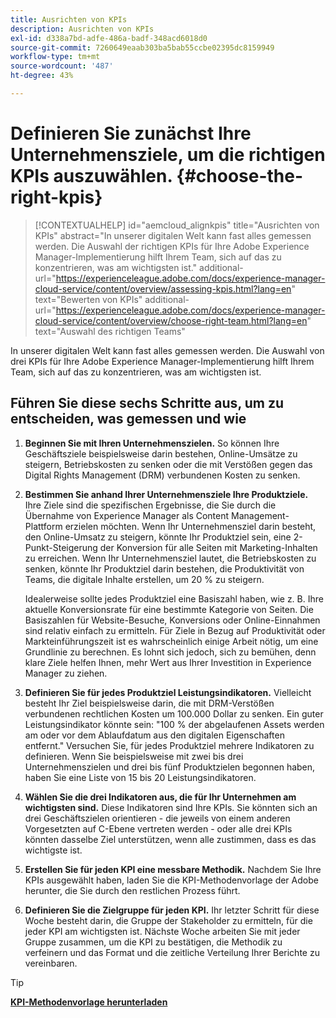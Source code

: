 ```yaml
---
title: Ausrichten von KPIs
description: Ausrichten von KPIs
exl-id: d338a7bd-adfe-486a-badf-348acd6018d0
source-git-commit: 7260649eaab303ba5bab55ccbe02395dc8159949
workflow-type: tm+mt
source-wordcount: '487'
ht-degree: 43%

---
```


# Definieren Sie zunächst Ihre Unternehmensziele, um die richtigen KPIs auszuwählen. {#choose-the-right-kpis}

>[!CONTEXTUALHELP]
>id="aemcloud_alignkpis"
>title="Ausrichten von KPIs"
>abstract="In unserer digitalen Welt kann fast alles gemessen werden. Die Auswahl der richtigen KPIs für Ihre Adobe Experience Manager-Implementierung hilft Ihrem Team, sich auf das zu konzentrieren, was am wichtigsten ist."
>additional-url="https://experienceleague.adobe.com/docs/experience-manager-cloud-service/content/overview/assessing-kpis.html?lang=en" text="Bewerten von KPIs"
>additional-url="https://experienceleague.adobe.com/docs/experience-manager-cloud-service/content/overview/choose-right-team.html?lang=en" text="Auswahl des richtigen Teams"

In unserer digitalen Welt kann fast alles gemessen werden. Die Auswahl von drei KPIs für Ihre Adobe Experience Manager-Implementierung hilft Ihrem Team, sich auf das zu konzentrieren, was am wichtigsten ist.


## **Führen Sie diese sechs Schritte aus, um zu entscheiden, was gemessen und wie**


1. **Beginnen Sie mit Ihren Unternehmenszielen.** So können Ihre Geschäftsziele beispielsweise darin bestehen, Online-Umsätze zu steigern, Betriebskosten zu senken oder die mit Verstößen gegen das Digital Rights Management (DRM) verbundenen Kosten zu senken.

1. **Bestimmen Sie anhand Ihrer Unternehmensziele Ihre Produktziele.** Ihre Ziele sind die spezifischen Ergebnisse, die Sie durch die Übernahme von Experience Manager als Content Management-Plattform erzielen möchten. Wenn Ihr Unternehmensziel darin besteht, den Online-Umsatz zu steigern, könnte Ihr Produktziel sein, eine 2-Punkt-Steigerung der Konversion für alle Seiten mit Marketing-Inhalten zu erreichen. Wenn Ihr Unternehmensziel lautet, die Betriebskosten zu senken, könnte Ihr Produktziel darin bestehen, die Produktivität von Teams, die digitale Inhalte erstellen, um 20 % zu steigern.

   Idealerweise sollte jedes Produktziel eine Basiszahl haben, wie z. B. Ihre aktuelle Konversionsrate für eine bestimmte Kategorie von Seiten. Die Basiszahlen für Website-Besuche, Konversions oder Online-Einnahmen sind relativ einfach zu ermitteln. Für Ziele in Bezug auf Produktivität oder Markteinführungszeit ist es wahrscheinlich einige Arbeit nötig, um eine Grundlinie zu berechnen. Es lohnt sich jedoch, sich zu bemühen, denn klare Ziele helfen Ihnen, mehr Wert aus Ihrer Investition in Experience Manager zu ziehen.

1. **Definieren Sie für jedes Produktziel Leistungsindikatoren.** Vielleicht besteht Ihr Ziel beispielsweise darin, die mit DRM-Verstößen verbundenen rechtlichen Kosten um 100.000 Dollar zu senken. Ein guter Leistungsindikator könnte sein: &quot;100 % der abgelaufenen Assets werden am oder vor dem Ablaufdatum aus den digitalen Eigenschaften entfernt.&quot; Versuchen Sie, für jedes Produktziel mehrere Indikatoren zu definieren. Wenn Sie beispielsweise mit zwei bis drei Unternehmenszielen und drei bis fünf Produktzielen begonnen haben, haben Sie eine Liste von 15 bis 20 Leistungsindikatoren.

1. **Wählen Sie die drei Indikatoren aus, die für Ihr Unternehmen am wichtigsten sind.** Diese Indikatoren sind Ihre KPIs. Sie könnten sich an drei Geschäftszielen orientieren - die jeweils von einem anderen Vorgesetzten auf C-Ebene vertreten werden - oder alle drei KPIs könnten dasselbe Ziel unterstützen, wenn alle zustimmen, dass es das wichtigste ist.

1. **Erstellen Sie für jeden KPI eine messbare Methodik.** Nachdem Sie Ihre KPIs ausgewählt haben, laden Sie die KPI-Methodenvorlage der Adobe herunter, die Sie durch den restlichen Prozess führt.

1. **Definieren Sie die Zielgruppe für jeden KPI.** Ihr letzter Schritt für diese Woche besteht darin, die Gruppe der Stakeholder zu ermitteln, für die jeder KPI am wichtigsten ist. Nächste Woche arbeiten Sie mit jeder Gruppe zusammen, um die KPI zu bestätigen, die Methodik zu verfeinern und das Format und die zeitliche Verteilung Ihrer Berichte zu vereinbaren.

>[!TIP]
>
>[**KPI-Methodenvorlage herunterladen**](https://experienceleague.adobe.com/welcome/aem/assets/img/KPI_Methodology_Template.png)
